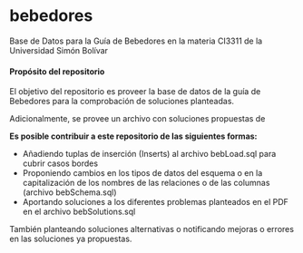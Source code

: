 # bebedores
Base de Datos para la Guía de Bebedores en la materia CI3311 de la Universidad Simón Bolívar

#### Propósito del repositorio
El objetivo del repositorio es proveer la base de datos de la guía de Bebedores
para la comprobación de soluciones planteadas.

Adicionalmente, se provee un archivo con soluciones propuestas de

**Es posible contribuir a este repositorio de las siguientes formas:**

* Añadiendo tuplas de inserción (Inserts) al archivo bebLoad.sql para cubrir casos bordes
* Proponiendo cambios en los tipos de datos del esquema o en la capitalización de los nombres de las relaciones o de las columnas (archivo bebSchema.sql)
* Aportando soluciones a los diferentes problemas planteados en el PDF en el archivo bebSolutions.sql

También planteando soluciones alternativas o notificando mejoras o errores en las soluciones ya propuestas.
